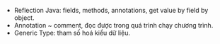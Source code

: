 - Reflection Java: fields, methods, annotations, get value by field by object.
- Annotation ~ comment, đọc được trong quá trình chạy chương trình.
- Generic Type: tham số hoá kiểu dữ liệu.
